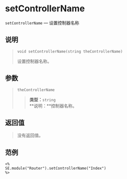 setControllerName
=================
`setControllerName` &mdash; 设置控制器名称

说明
----
>     void setControllerName(string theControllerName)
> 设置控制器名称。

参数
----
> `theControllerName`
>> **类型：**`string`  
>> **说明：**控制器名称。

返回值
------
> 没有返回值。

范例
----
>
    <%
    SE.module("Router").setControllerName("Index")
    %>